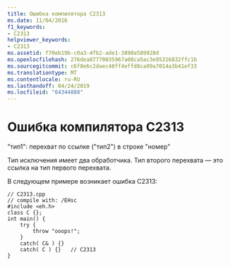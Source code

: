 ```yaml
---
title: Ошибка компилятора C2313
ms.date: 11/04/2016
f1_keywords:
- C2313
helpviewer_keywords:
- C2313
ms.assetid: f70eb19b-c0a3-4fb2-ade1-3890a589928d
ms.openlocfilehash: 276dea87770035967a08ca5ac3e95316832ffc1b
ms.sourcegitcommit: c6f8e6c2daec40ff4effd8ca99a7014a3b41ef33
ms.translationtype: MT
ms.contentlocale: ru-RU
ms.lasthandoff: 04/24/2019
ms.locfileid: "64344888"
---
```

# <a name="compiler-error-c2313"></a>Ошибка компилятора C2313

"тип1": перехват по ссылке ("тип2") в строке "номер"

Тип исключения имеет два обработчика. Тип второго перехвата — это ссылка на тип первого перехвата.

В следующем примере возникает ошибка C2313:

```
// C2313.cpp
// compile with: /EHsc
#include <eh.h>
class C {};
int main() {
    try {
        throw "ooops!";
    }
    catch( C& ) {}
    catch( C ) {}   // C2313
}
```